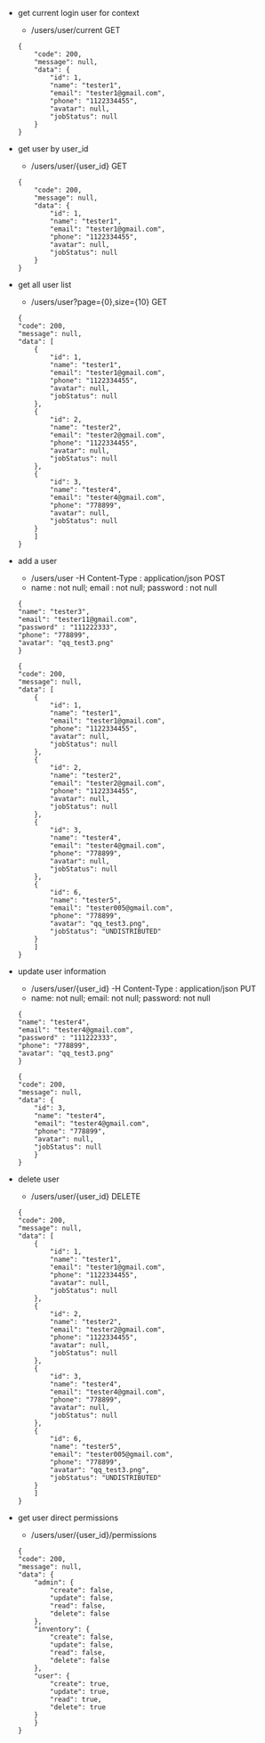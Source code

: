 *   get current login user for context

    *   /users/user/current GET

    ```
    {
        "code": 200,
        "message": null,
        "data": {
            "id": 1,
            "name": "tester1",
            "email": "tester1@gmail.com",
            "phone": "1122334455",
            "avatar": null,
            "jobStatus": null
        }
    }
    ```

*   get user by user_id
    *   /users/user/{user_id} GET


    ```
    {
        "code": 200,
        "message": null,
        "data": {
            "id": 1,
            "name": "tester1",
            "email": "tester1@gmail.com",
            "phone": "1122334455",
            "avatar": null,
            "jobStatus": null
        }
    }
    ```

*   get all user list
    *   /users/user?page={0},size={10} GET


    ```
    {
    "code": 200,
    "message": null,
    "data": [
        {
            "id": 1,
            "name": "tester1",
            "email": "tester1@gmail.com",
            "phone": "1122334455",
            "avatar": null,
            "jobStatus": null
        },
        {
            "id": 2,
            "name": "tester2",
            "email": "tester2@gmail.com",
            "phone": "1122334455",
            "avatar": null,
            "jobStatus": null
        },
        {
            "id": 3,
            "name": "tester4",
            "email": "tester4@gmail.com",
            "phone": "778899",
            "avatar": null,
            "jobStatus": null
        }
        ]
    }
    ```

*   add a user
    *   /users/user -H Content-Type : application/json POST
    *   name : not null; email : not null; password : not null


    ```
    {
    "name": "tester3",
    "email": "tester11@gmail.com",
    "password" : "111222333",
    "phone": "778899",
    "avatar": "qq_test3.png"
    }
    ```
    ```
    {
    "code": 200,
    "message": null,
    "data": [
        {
            "id": 1,
            "name": "tester1",
            "email": "tester1@gmail.com",
            "phone": "1122334455",
            "avatar": null,
            "jobStatus": null
        },
        {
            "id": 2,
            "name": "tester2",
            "email": "tester2@gmail.com",
            "phone": "1122334455",
            "avatar": null,
            "jobStatus": null
        },
        {
            "id": 3,
            "name": "tester4",
            "email": "tester4@gmail.com",
            "phone": "778899",
            "avatar": null,
            "jobStatus": null
        },
        {
            "id": 6,
            "name": "tester5",
            "email": "tester005@gmail.com",
            "phone": "778899",
            "avatar": "qq_test3.png",
            "jobStatus": "UNDISTRIBUTED"
        }
        ]
    }
    ```

*   update user information

    *   /users/user/{user_id} -H Content-Type : application/json PUT
    *   name: not null; email: not null; password: not null

    ```
    {
    "name": "tester4",
    "email": "tester4@gmail.com",
    "password" : "111222333",
    "phone": "778899",
    "avatar": "qq_test3.png"
    }
    ```

    ```
    {
    "code": 200,
    "message": null,
    "data": {
        "id": 3,
        "name": "tester4",
        "email": "tester4@gmail.com",
        "phone": "778899",
        "avatar": null,
        "jobStatus": null
        }
    }
    ```

*   delete user

    *   /users/user/{user_id} DELETE

    ```
    {
    "code": 200,
    "message": null,
    "data": [
        {
            "id": 1,
            "name": "tester1",
            "email": "tester1@gmail.com",
            "phone": "1122334455",
            "avatar": null,
            "jobStatus": null
        },
        {
            "id": 2,
            "name": "tester2",
            "email": "tester2@gmail.com",
            "phone": "1122334455",
            "avatar": null,
            "jobStatus": null
        },
        {
            "id": 3,
            "name": "tester4",
            "email": "tester4@gmail.com",
            "phone": "778899",
            "avatar": null,
            "jobStatus": null
        },
        {
            "id": 6,
            "name": "tester5",
            "email": "tester005@gmail.com",
            "phone": "778899",
            "avatar": "qq_test3.png",
            "jobStatus": "UNDISTRIBUTED"
        }
        ]
    }
    ```

* get user direct permissions
    * /users/user/{user_id}/permissions
    ```
    {
    "code": 200,
    "message": null,
    "data": {
        "admin": {
            "create": false,
            "update": false,
            "read": false,
            "delete": false
        },
        "inventory": {
            "create": false,
            "update": false,
            "read": false,
            "delete": false
        },
        "user": {
            "create": true,
            "update": true,
            "read": true,
            "delete": true
        }
        }
    }
    ```
